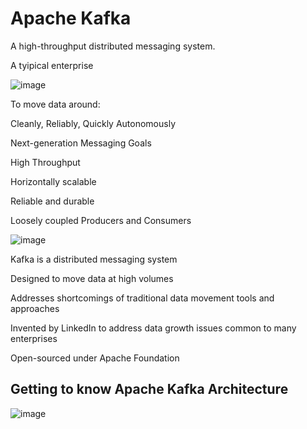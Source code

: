 # Apache Kafka

A high-throughput distributed messaging system.

A tyipical enterprise 

![image](https://user-images.githubusercontent.com/40006814/160299160-10b27b75-9337-4cd5-a9ef-4955d1147d2b.png)

To move data around:

Cleanly, Reliably, Quickly Autonomously

Next-generation Messaging Goals

High Throughput

Horizontally scalable

Reliable and durable

Loosely coupled Producers and Consumers

![image](https://user-images.githubusercontent.com/40006814/160299890-9620615c-e961-4977-a88c-83b1ffb1300a.png)

Kafka is a distributed messaging system

Designed to move data at high volumes

Addresses shortcomings of traditional data movement tools and approaches

Invented by LinkedIn to address data growth issues common to many enterprises

Open-sourced under Apache Foundation

## Getting to know Apache Kafka Architecture

![image](https://user-images.githubusercontent.com/40006814/160306159-6b6da249-35ff-4b66-b61a-0407db4be159.png)
